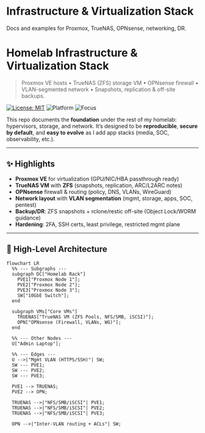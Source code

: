 # Infrastructure & Virtualization Stack

Docs and examples for Proxmox, TrueNAS, OPNsense, networking, DR.
# Homelab Infrastructure & Virtualization Stack

> Proxmox VE hosts • TrueNAS (ZFS) storage VM • OPNsense firewall • VLAN-segmented network • Snapshots, replication & off-site backups.

[![License: MIT](https://img.shields.io/badge/License-MIT-green.svg)](#license)
![Platform](https://img.shields.io/badge/Platform-Proxmox,_TrueNAS,_OPNsense-blue)
![Focus](https://img.shields.io/badge/Focus-Virtualization,_Storage,_Networking-orange)

This repo documents the **foundation** under the rest of my homelab: hypervisors, storage, and network. It’s designed to be **reproducible**, **secure by default**, and **easy to evolve** as I add app stacks (media, SOC, observability, etc.).

---

## ✨ Highlights

- **Proxmox VE** for virtualization (GPU/NIC/HBA passthrough ready)
- **TrueNAS VM** with **ZFS** (snapshots, replication, ARC/L2ARC notes)
- **OPNsense** firewall & routing (policy, DNS, VLANs, WireGuard)
- **Network layout** with **VLAN segmentation** (mgmt, storage, apps, SOC, pentest)
- **Backup/DR**: ZFS snapshots + rclone/restic off-site (Object Lock/WORM guidance)
- **Hardening**: 2FA, SSH certs, least privilege, restricted mgmt plane

---

## 🧭 High-Level Architecture

```mermaid
flowchart LR
  %% --- Subgraphs ---
  subgraph DC["Homelab Rack"]
    PVE1["Proxmox Node 1"];
    PVE2["Proxmox Node 2"];
    PVE3["Proxmox Node 3"];
    SW["10GbE Switch"];
  end

  subgraph VMs["Core VMs"]
    TRUENAS["TrueNAS VM (ZFS Pools, NFS/SMB, iSCSI)"];
    OPN["OPNsense (Firewall, VLANs, WG)"];
  end

  %% --- Other Nodes ---
  U["Admin Laptop"];

  %% --- Edges ---
  U -->|"Mgmt VLAN (HTTPS/SSH)"| SW;
  SW --- PVE1;
  SW --- PVE2;
  SW --- PVE3;

  PVE1 --> TRUENAS;
  PVE2 --> OPN;

  TRUENAS -->|"NFS/SMB/iSCSI"| PVE1;
  TRUENAS -->|"NFS/SMB/iSCSI"| PVE2;
  TRUENAS -->|"NFS/SMB/iSCSI"| PVE3;

  OPN -->|"Inter-VLAN routing + ACLs"| SW;

